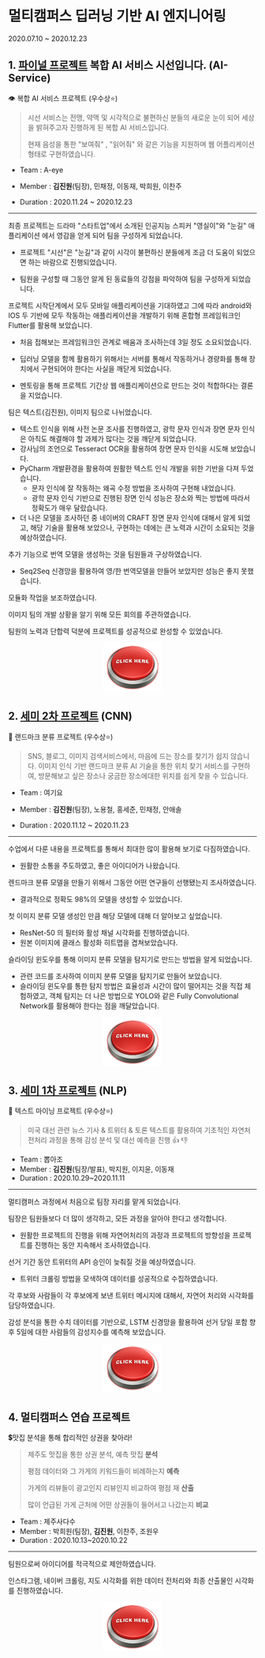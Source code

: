 # 멀티캠퍼스 딥러닝 기반 AI 엔지니어링
2020.07.10 ~ 2020.12.23

## 1. <u>파이널 프로젝트</u> 복합 AI 서비스 시선입니다. (AI-Service)

:eye: 복합 AI 서비스 프로젝트 (우수상:star:)

> 시선 서비스는 전맹, 약맥 및 시각적으로 불편하신 분들의 새로운 눈이 되어 세상을 밝혀주고자 진행하게 된 복합 AI 서비스입니다.
>
> 현재 음성을 통한 "보여줘" , "읽어줘" 와 같은 기능을 지원하며 웹 어플리케이션 형태로 구현하였습니다.

- Team : A-eye

- Member : **김진원**(팀장), 민채정, 이동재, 박희원, 이찬주

- Duration : 2020.11.24 ~ 2020.12.23

------

최종 프로젝트는 드라마 "스타트업"에서 소개된 인공지능 스피커 "영실이"와 "눈길" 애플리케이션 에서 영감을 얻게 되어 팀을 구성하게 되었습니다.

- 프로젝트 "시선"은 "눈길"과 같이 시각이 불편하신 분들에게 조금 더 도움이 되었으면 하는 바람으로 진행되었습니다.

- 팀원을 구성할 때 그동안 알게 된 동료들의 강점을 파악하여 팀을 구성하게 되었습니다.

프로젝트 시작단계에서 모두 모바일 애플리케이션을 기대하였고 그에 따라 android와 IOS 두 기반에 모두 작동하는 애플리케이션을 개발하기 위해 혼합형 프레임워크인 Flutter를 활용해 보았습니다.

- 처음 접해보는 프레임워크인 관계로 배움과 조사하는데 3일 정도 소요되었습니다.
- 딥러닝 모델을 함께 활용하기 위해서는 서버를 통해서 작동하거나 경량화를 통해 장치에서 구현되어야 한다는 사실을 깨닫게 되었습니다.

- 멘토링을 통해 프로젝트 기간상 웹 애플리케이션으로 만드는 것이 적합하다는 결론을 지었습니다.

팀은 텍스트(김진원), 이미지 팀으로 나뉘었습니다.

- 텍스트 인식을 위해 사전 논문 조사를 진행하였고, 광학 문자 인식과 장면 문자 인식은 아직도 해결해야 할 과제가 많다는 것을 깨닫게 되었습니다.
- 강사님의 조언으로 Tesseract OCR을 활용하여 장면 문자 인식을 시도해 보았습니다.
- PyCharm 개발환경을 활용하여 원활한 텍스트 인식 개발을 위한 기반을 다져 두었습니다.
  - 문자 인식에 잘 작동하는 왜곡 수정 방법을 조사하여 구현해 내었습니다.
  - 광학 문자 인식 기반으로 진행된 장면 인식 성능은 장소와 찍는 방법에 따라서 정확도가 매우 달랐습니다.
- 더 나은 모델을 조사하던 중 네이버의 CRAFT 장면 문자 인식에 대해서 알게 되었고, 해당 기술을 활용해 보았으나, 구현하는 데에는 큰 노력과 시간이 소요되는 것을 예상하였습니다.

추가 기능으로 번역 모델을 생성하는 것을 팀원들과 구상하였습니다.

- Seq2Seq 신경망을 활용하여 영/한 번역모델을 만들어 보았지만 성능은 좋지 못했습니다.

모듈화 작업을 보조하였습니다.

이미지 팀의 개발 상황을 알기 위해 모든 회의를 주관하였습니다.

팀원의 노력과 단합력 덕분에 프로젝트를 성공적으로 완성할 수 있었습니다.

<p align = "center"><a href="https://github.com/jw0831/Multicampus/tree/main/1.Final-project_seesun" title="seesun final project"><img src="README.assets/clickbutton.gif" width="120" height="100"></a></p>

## 2. <u>세미 2차 프로젝트</u> (CNN)

🏰 랜드마크 분류 프로젝트 (우수상:star:)

> SNS, 블로그, 이미지 검색서비스에서, 마음에 드는 장소를 찾기가 쉽지 않습니다. 이미지 인식 기반 랜드마크 분류 AI 기술을 통한 위치 찾기 서비스를 구현하여, 방문해보고 싶은 장소나 궁금한 장소에대한 위치를 쉽게 찾을 수 있습니다.

- Team : 여기요

- Member : **김진원**(팀장), 노용철, 홍세준, 민채정, 안애솔

- Duration : 2020.11.12 ~ 2020.11.23

------

수업에서 다룬 내용을 프로젝트를 통해서 최대한 많이 활용해 보기로 다짐하였습니다.

- 원활한 소통을 주도하였고, 좋은 아이디어가 나왔습니다.

렌드마크 분류 모델을 만들기 위해서 그동안 어떤 연구들이 선행됐는지 조사하였습니다.

- 결과적으로 정확도 98%의 모델을 생성할 수 있었습니다.

첫 이미지 분류 모델 생성인 만큼 해당 모델에 대해 더 알아보고 싶었습니다.

- ResNet-50 의 필터와 활성 채널 시각화를 진행하였습니다.
- 원본 이미지에 클래스 활성화 히트맵을 겹쳐보았습니다.

슬라이딩 윈도우를 통해 이미지 분류 모델을 탐지기로 만드는 방법을 알게 되었습니다.

- 관련 코드를 조사하여 이미지 분류 모델을 탐지기로 만들어 보았습니다.
- 슬라이딩 윈도우를 통한 탐지 방법은 효율성과 시간이 많이 떨어지는 것을 직접 체험하였고, 객체 탐지는 더 나은 방법으로 YOLO와 같은 Fully Convolutional Network를 활용해야 한다는 점을 깨달았습니다.

<p align = "center"><a href="https://github.com/jw0831/Multicampus/tree/main/2.Semi-project_2_Landmark_finder_using_CNN"><img src="README.assets/clickbutton.gif" width="120" height="100"></a></p>

## 3. <u>세미 1차 프로젝트</u> (NLP)

📰 텍스트 마이닝 프로젝트 (우수상:star:)

> 미국 대선 관련 뉴스 기사 & 트위터 & 토론 텍스트를 활용하여 기초적인 자연처 전처리 과정을 통해 감성 분석 및 대선 예측을 진행 👍 👎

- Team : 뽑아조
- Member : **김진원**(팀장/발표), 박지원, 이지윤, 이동재
- Duration : 2020.10.29~2020.11.11

------

멀티캠퍼스 과정에서 처음으로 팀장 자리를 맡게 되었습니다.

팀장은 팀원들보다 더 많이 생각하고, 모든 과정을 알아야 한다고 생각합니다.

- 원활한 프로젝트의 진행을 위해 자연어처리의 과정과 프로젝트의 방향성을 프로젝트를 진행하는 동안 지속해서 조사하였습니다.

선거 기간 동안 트위터의 API 승인이 늦춰질 것을 예상하였습니다.

- 트위터 크롤링 방법을 모색하여 데이터를 성공적으로 수집하였습니다.

각 후보와 사람들이 각 후보에게 보낸 트위터 메시지에 대해서, 자연어 처리와 시각화를 담당하였습니다.

감성 분석을 통한 수치 데이터를 기반으로, LSTM 신경망을 활용하여 선거 당일 포함 향후 5일에 대한 사람들의 감성지수를 예측해 보았습니다.

<p align = "center"><a href="https://github.com/jw0831/Multicampus/tree/main/3.Semi-project_1_text_mining_for_US_election_NLP"><img src="README.assets/clickbutton.gif" width="120" height="100"></a></p>

## 4. 멀티캠퍼스 연습 프로젝트

:heavy_dollar_sign:맛집 분석을 통해 합리적인 상권을 찾아라! 

> 제주도 맛집을 통한 상권 분석, 예측 맛집 **분석**
>
> 평점 데이터와 그 가게의 키워드들이 비례하는지 **예측**
>
> 가게의 리뷰들이 광고인지 리뷰인지 비교하여 평점 재 **산출**
>
> 많이 언급된 가게 근처에 어떤 상권들이 들어서고 나갔는지 **비교**

- Team : 제주사다수
- Member : 박희원(팀장), **김진원**, 이찬주, 조원우
- Duration : 2020.10.13~2020.10.22

------

팀원으로써 아이디어를 적극적으로 제안하였습니다.

인스타그램, 네이버 크롤링, 지도 시각화를 위한 데이터 전처리와 최종 산출물인 시각화를 진행하였습니다.

<p align = "center"><a href="https://github.com/jw0831/Multicampus/tree/main/4.호갱노노in제주"><img src="README.assets/clickbutton.gif" width="120" height="100"></a></p>

